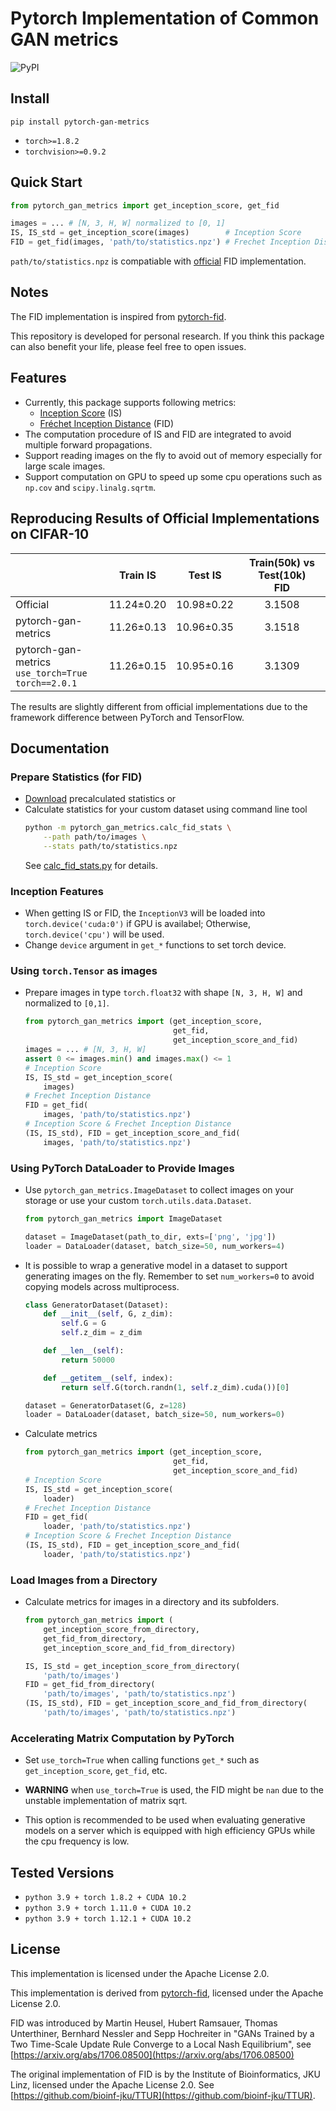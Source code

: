 # Pytorch Implementation of Common GAN metrics

![PyPI](https://img.shields.io/pypi/v/pytorch-gan-metrics)

## Install
```
pip install pytorch-gan-metrics
```
- `torch>=1.8.2`
- `torchvision>=0.9.2`

## Quick Start
```python
from pytorch_gan_metrics import get_inception_score, get_fid

images = ... # [N, 3, H, W] normalized to [0, 1]
IS, IS_std = get_inception_score(images)        # Inception Score
FID = get_fid(images, 'path/to/statistics.npz') # Frechet Inception Distance
```
`path/to/statistics.npz` is compatiable with [official](https://github.com/bioinf-jku/TTUR) FID implementation.

## Notes
The FID implementation is inspired from [pytorch-fid](https://github.com/mseitzer/pytorch-fid).

This repository is developed for personal research. If you think this package can also benefit your life, please feel free to open issues.

## Features
- Currently, this package supports following metrics:
  - [Inception Score](https://github.com/openai/improved-gan) (IS)
  - [Fréchet Inception Distance](https://github.com/bioinf-jku/TTUR) (FID)
- The computation procedure of IS and FID are integrated to avoid multiple forward propagations.
- Support reading images on the fly to avoid out of memory especially for large scale images.
- Support computation on GPU to speed up some cpu operations such as `np.cov` and `scipy.linalg.sqrtm`.

## Reproducing Results of Official Implementations on CIFAR-10

|                   |Train IS  |Test IS   |Train(50k) vs Test(10k)<br>FID|
|-------------------|:--------:|:--------:|:----------------------------:|
|Official           |11.24±0.20|10.98±0.22|3.1508                        |
|pytorch-gan-metrics|11.26±0.13|10.96±0.35|3.1518                        |
|pytorch-gan-metrics<br>`use_torch=True`<br>`torch==2.0.1`|11.26±0.15|10.95±0.16|3.1309                        |

The results are slightly different from official implementations due to the framework difference between PyTorch and TensorFlow.

## Documentation

### Prepare Statistics (for FID)
- [Download](https://drive.google.com/drive/folders/1UBdzl6GtNMwNQ5U-4ESlIer43tNjiGJC?usp=sharing) precalculated statistics or
- Calculate statistics for your custom dataset using command line tool
    ```bash
    python -m pytorch_gan_metrics.calc_fid_stats \
        --path path/to/images \
        --stats path/to/statistics.npz
    ```
    See [calc_fid_stats.py](./pytorch_gan_metrics/calc_fid_stats.py) for details.

### Inception Features
- When getting IS or FID, the `InceptionV3` will be loaded into `torch.device('cuda:0')` if GPU is availabel; Otherwise, `torch.device('cpu')` will be used.
- Change `device` argument in `get_*` functions to set torch device.

### Using `torch.Tensor` as images

- Prepare images in type `torch.float32` with shape `[N, 3, H, W]` and normalized to `[0,1]`.
    ```python
    from pytorch_gan_metrics import (get_inception_score,
                                     get_fid,
                                     get_inception_score_and_fid)
    images = ... # [N, 3, H, W]
    assert 0 <= images.min() and images.max() <= 1
    # Inception Score
    IS, IS_std = get_inception_score(
        images)
    # Frechet Inception Distance
    FID = get_fid(
        images, 'path/to/statistics.npz')
    # Inception Score & Frechet Inception Distance
    (IS, IS_std), FID = get_inception_score_and_fid(
        images, 'path/to/statistics.npz')

    ```

### Using PyTorch DataLoader to Provide Images

- Use `pytorch_gan_metrics.ImageDataset` to collect images on your storage or use your custom `torch.utils.data.Dataset`.
    ```python
    from pytorch_gan_metrics import ImageDataset

    dataset = ImageDataset(path_to_dir, exts=['png', 'jpg'])
    loader = DataLoader(dataset, batch_size=50, num_workers=4)
    ```

- It is possible to wrap a generative model in a dataset to support generating images on the fly. Remember to set `num_workers=0` to avoid copying models across multiprocess.
    ```python
    class GeneratorDataset(Dataset):
        def __init__(self, G, z_dim):
            self.G = G
            self.z_dim = z_dim

        def __len__(self):
            return 50000

        def __getitem__(self, index):
            return self.G(torch.randn(1, self.z_dim).cuda())[0]

    dataset = GeneratorDataset(G, z=128)
    loader = DataLoader(dataset, batch_size=50, num_workers=0)
    ```

- Calculate metrics
    ```python
    from pytorch_gan_metrics import (get_inception_score,
                                     get_fid,
                                     get_inception_score_and_fid)
    # Inception Score
    IS, IS_std = get_inception_score(
        loader)
    # Frechet Inception Distance
    FID = get_fid(
        loader, 'path/to/statistics.npz')
    # Inception Score & Frechet Inception Distance
    (IS, IS_std), FID = get_inception_score_and_fid(
        loader, 'path/to/statistics.npz')
    ```

### Load Images from a Directory

- Calculate metrics for images in a directory and its subfolders.
    ```python
    from pytorch_gan_metrics import (
        get_inception_score_from_directory,
        get_fid_from_directory,
        get_inception_score_and_fid_from_directory)

    IS, IS_std = get_inception_score_from_directory(
        'path/to/images')
    FID = get_fid_from_directory(
        'path/to/images', 'path/to/statistics.npz')
    (IS, IS_std), FID = get_inception_score_and_fid_from_directory(
        'path/to/images', 'path/to/statistics.npz')
    ```

### Accelerating Matrix Computation by PyTorch

- Set `use_torch=True` when calling functions `get_*` such as `get_inception_score`, `get_fid`, etc.

- **WARNING** when `use_torch=True` is used, the FID might be `nan` due to the unstable implementation of matrix sqrt.

- This option is recommended to be used when evaluating generative models on a server which is equipped with high efficiency GPUs while the cpu frequency is low.

## Tested Versions
- `python 3.9 + torch 1.8.2 + CUDA 10.2`
- `python 3.9 + torch 1.11.0 + CUDA 10.2`
- `python 3.9 + torch 1.12.1 + CUDA 10.2`

## License

This implementation is licensed under the Apache License 2.0.

This implementation is derived from [pytorch-fid](https://github.com/mseitzer/pytorch-fid), licensed under the Apache License 2.0.

FID was introduced by Martin Heusel, Hubert Ramsauer, Thomas Unterthiner, Bernhard Nessler and Sepp Hochreiter in "GANs Trained by a Two Time-Scale Update Rule Converge to a Local Nash Equilibrium", see [https://arxiv.org/abs/1706.08500](https://arxiv.org/abs/1706.08500)

The original implementation of FID is by the Institute of Bioinformatics, JKU Linz, licensed under the Apache License 2.0.
See [https://github.com/bioinf-jku/TTUR](https://github.com/bioinf-jku/TTUR).
